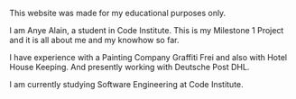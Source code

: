 This website was made for my educational purposes only.

I am Anye Alain, a student in Code Institute. This is my Milestone 1 Project and it is all about me and my knowhow so far.

I have experience with a Painting Company Graffiti Frei and also with Hotel House Keeping. And presently working with Deutsche Post DHL.

I am currently studying Software Engineering at Code Institute.
